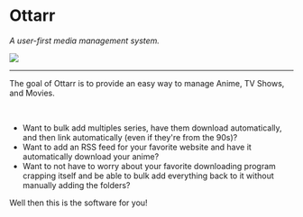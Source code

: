 # Ottarr
*A user-first media management system.*

<a href="https://discord.gg/XcbWtJqaN9">
  <img src="https://img.shields.io/discord/940821187259404358?color=%237289da&logo=discord&logoColor=white&logoWidth=20&label=" />
</a>
<hr/>
The goal of Ottarr is to provide an easy way to manage Anime, TV Shows, and Movies.

&nbsp;
- Want to bulk add multiples series, have them download automatically, and then link automatically (even if they're from the 90s)?
- Want to add an RSS feed for your favorite website and have it automatically download your anime?
- Want to not have to worry about your favorite downloading program crapping itself and be able to bulk add everything back to it without manually adding the folders?

Well then this is the software for you!
